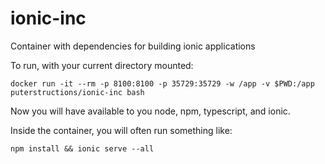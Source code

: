 # ionic-inc
Container with dependencies for building ionic applications

To run, with your current directory mounted:

    docker run -it --rm -p 8100:8100 -p 35729:35729 -w /app -v $PWD:/app puterstructions/ionic-inc bash

Now you will have available to you node, npm, typescript, and ionic.

Inside the container, you will often run something like:

    npm install && ionic serve --all

